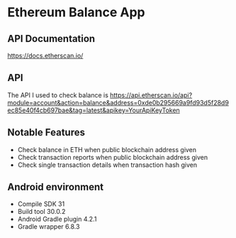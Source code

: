 # Ethereum Balance App

## API Documentation
https://docs.etherscan.io/

## API
The API I used to check balance is 
https://api.etherscan.io/api?module=account&action=balance&address=0xde0b295669a9fd93d5f28d9ec85e40f4cb697bae&tag=latest&apikey=YourApiKeyToken

## Notable Features
* Check balance in ETH when public blockchain address given
* Check transaction reports when public blockchain address given
* Check single transaction details when transaction hash given

## Android environment
- Compile SDK 31
- Build tool 30.0.2
- Android Gradle plugin 4.2.1
- Gradle wrapper 6.8.3
